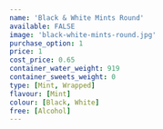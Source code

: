 ```yaml
---
name: 'Black & White Mints Round'
available: FALSE
image: 'black-white-mints-round.jpg'
purchase_option: 1
price: 1
cost_price: 0.65
container_water_weight: 919
container_sweets_weight: 0
type: [Mint, Wrapped]
flavour: [Mint]
colour: [Black, White]
free: [Alcohol]
---
```

